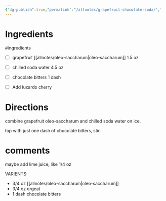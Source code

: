 ```yaml
---
{"dg-publish":true,"permalink":"/allnotes/grapefruit-chocolate-soda/","tags":["recipe"]}
---
```


# Ingredients
#ingredients 
* [ ] grapefruit [[allnotes/oleo-saccharum\|oleo-saccharum]] 1.5 oz
* [ ] chilled soda water 4.5 oz
* [ ] chocolate bitters 1 dash
* [ ] Add luxardo cherry


# Directions

combine grapefruit oleo-saccharum and chilled soda water on ice.

top with just one dash of chocolate bitters, stir.

# comments

maybe add lime juice, like 1/4 oz

VARIENTS:
 - 3/4 oz [[allnotes/oleo-saccharum\|oleo-saccharum]]
 - 3/4 oz orgeat
 - 1 dash chocolate bitters



